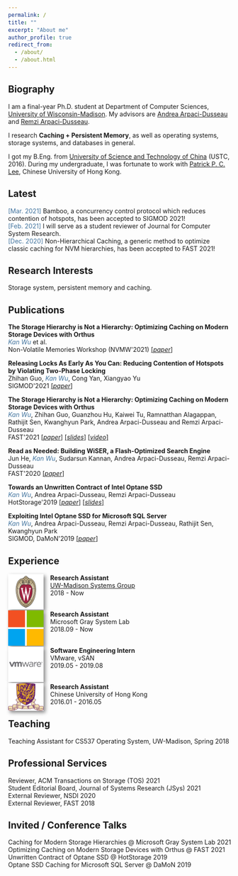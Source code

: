 ```yaml
---
permalink: /
title: ""
excerpt: "About me"
author_profile: true
redirect_from: 
  - /about/
  - /about.html
---
```


## Biography

I am a final-year Ph.D. student at Department of Computer Sciences, [University of Wisconsin-Madison](http://cs.wisc.edu/). My advisors are [Andrea Arpaci-Dusseau](http://pages.cs.wisc.edu/~dusseau/) and [Remzi Arpaci-Dusseau](http://pages.cs.wisc.edu/~remzi/). 

I research **Caching + Persistent Memory**, as well as operating systems, storage systems, and databases in general.

I got my B.Eng. from [University of Science and Technology of China](http://en.ustc.edu.cn) (USTC, 2016). During my undergraduate, I was fortunate to work with [Patrick P. C. Lee](http://www.cse.cuhk.edu.hk/~pclee/www/index.html), Chinese University of Hong Kong.

## Latest
<span style="color:rgb(64, 115, 158)">[Mar. 2021]</span> Bamboo, a concurrency control protocol which reduces contention of hotspots, has been accepted to SIGMOD 2021! 
<br><span style="color:rgb(64, 115, 158)">[Feb. 2021]</span> I will serve as a student reviewer of Journal for Computer System Research. 
<br><span style="color:rgb(64, 115, 158)">[Dec. 2020]</span> Non-Hierarchical Caching, a generic method to optimize classic caching for NVM hierarchies, has been accepted to FAST 2021!

## Research Interests
Storage system, persistent memory and caching.

## Publications 
<b>The Storage Hierarchy is Not a Hierarchy: Optimizing Caching on Modern Storage Devices with Orthus</b>
<br><span style="color:rgb(64, 115, 158)">*Kan Wu*</span> et al. 
<br>Non-Volatile Memories Workshop (NVMW'2021) <a href="https://research.cs.wisc.edu/adsl/Publications/nvmw21-kan.pdf">[*paper*]</a> 

<b>Releasing Locks As Early As You Can: Reducing Contention of Hotspots by Violating Two-Phase Locking</b> 
<br> Zhihan Guo, <span style="color:rgb(64, 115, 158)">*Kan Wu*</span>, Cong Yan, Xiangyao Yu 
<br>SIGMOD'2021 <a href="https://scarletguo.github.io/files/rdm447-guoA.pdf">[*paper*]</a>

<b>The Storage Hierarchy is Not a Hierarchy: Optimizing Caching on Modern Storage Devices with Orthus</b>
<br><span style="color:rgb(64, 115, 158)">*Kan Wu*</span>, Zhihan Guo, Guanzhou Hu, Kaiwei Tu, Ramnatthan Alagappan, Rathijit Sen, Kwanghyun Park, Andrea Arpaci-Dusseau and Remzi Arpaci-Dusseau 
<br>FAST'2021 <a href="https://research.cs.wisc.edu/adsl/Publications/fast21-kan.pdf">[*paper*]</a> <a href="https://research.cs.wisc.edu/adsl/Publications/fast21-kan-slides.pdf">[*slides*]</a> <a href="https://research.cs.wisc.edu/adsl/Publications/fast21-kan-video.mp4">[*video*]</a>

<b>Read as Needed: Building WiSER, a Flash-Optimized Search Engine</b>
<br>Jun He, <span style="color:rgb(64, 115, 158)">*Kan Wu*</span>, Sudarsun Kannan, Andrea Arpaci-Dusseau, Remzi Arpaci-Dusseau
<br>FAST'2020 <a href="https://research.cs.wisc.edu/adsl/Publications/fast20-wiser.pdf">[*paper*]</a> 

<b>Towards an Unwritten Contract of Intel Optane SSD </b>
<br><span style="color:rgb(64, 115, 158)">*Kan Wu*</span>, Andrea Arpaci-Dusseau, Remzi Arpaci-Dusseau
<br>HotStorage'2019 <a href="https://research.cs.wisc.edu/adsl/Publications/hotstorage-contract19.pdf">[*paper*]</a> <a href="https://www.usenix.org/sites/default/files/conference/protected-files/hotstorage19_slides-wu.pdf">[*slides*]</a>


<b>Exploiting Intel Optane SSD for Microsoft SQL Server</b>
<br><span style="color:rgb(64, 115, 158)">*Kan Wu*</span>, Andrea Arpaci-Dusseau, Remzi Arpaci-Dusseau, Rathijit Sen, Kwanghyun Park
<br>SIGMOD, DaMoN'2019 <a href="https://research.cs.wisc.edu/adsl/Publications/damon-optane19.pdf">[*paper*]</a> 



## Experience

<img style="float: left; box-shadow: 4px 4px 8px #888; margin-right: 15px;" src="images/logo/uwm-logo.png" width="80px" >
<b>Research Assistant</b><br><a href="https://madsystems.cs.wisc.edu">UW-Madison Systems Group</a><br>2018 - Now

<br><img style="float: left; box-shadow: 4px 4px 8px #888; margin-right: 15px;" src="images/logo/ms-logo.png" width="80px" >
<b>Research Assistant</b><br>Microsoft Gray System Lab<br>2018.09 - Now

<br><img style="float: left; box-shadow: 4px 4px 8px #888; margin-right: 15px;" src="images/logo/vw-logo.png" width="80px" >
<b>Software Engineering Intern</b><br>VMware, vSAN<br>2019.05 - 2019.08

<br><img style="float: left; box-shadow: 4px 4px 8px #888; margin-right: 15px;" src="images/logo/cuhk-logo.png" width="80px" >
<b>Research Assistant</b><br>Chinese University of Hong Kong<br>2016.01 - 2016.05




## Teaching
Teaching Assistant for CS537 Operating System, UW-Madison, Spring 2018


## Professional Services
Reviewer, ACM Transactions on Storage (TOS) 2021 <br>
Student Editorial Board, Journal of Systems Research (JSys) 2021 <br>
External Reviewer, NSDI 2020 <br>
External Reviewer, FAST 2018 <br>


## Invited / Conference Talks
Caching for Modern Storage Hierarchies @ Microsoft Gray System Lab 2021 
<br>Optimizing Caching on Modern Storage Devices with Orthus @ FAST 2021 
<br>Unwritten Contract of Optane SSD @ HotStorage 2019 
<br>Optane SSD Caching for Microsoft SQL Server @ DaMoN 2019